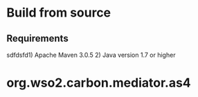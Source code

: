 # Build from source

## Requirements
sdfdsfd1) Apache Maven 3.0.5
2) Java version 1.7 or higher

# org.wso2.carbon.mediator.as4
